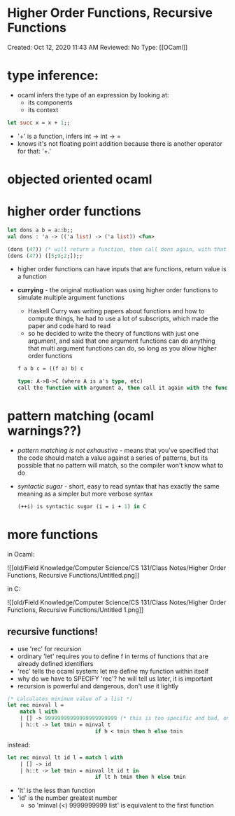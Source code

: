 # Higher Order Functions, Recursive Functions

Created: Oct 12, 2020 11:43 AM
Reviewed: No
Type: [[OCaml]]

# type inference:

- ocaml infers the type of an expression by looking at:
    - its components
    - its context

```ocaml
let succ x = x + 1;;
```

- '+' is a function, infers int → int → = <fun>
- knows it's not floating point addition because there is another operator for that: '+.'

# objected oriented ocaml

# higher order functions

```ocaml
let dons a b = a::b;;
val dons : 'a -> (('a list) -> ('a list)) <fun>

(dons (47)) (* will return a function, then call dons again, with that function as the second argument *)
(dons (47)) ([5;9;2;]);; 
```

- higher order functions can have inputs that are functions, return value is a function
- **currying** - the original motivation was using higher order functions to simulate multiple argument functions
    - Haskell Curry was writing papers about functions and how to compute things, he had to use a lot of subscripts, which made the paper and code hard to read
    - so he decided to write the theory of functions with just one argument, and said that one argument functions can do anything that multi argument functions can do, so long as you allow higher order functions

    ```ocaml
    f a b c = ((f a) b) c

    type: A->B->C (where A is a's type, etc) 
    call the function with argument a, then call it again with the function it returns as argument B, etc
    ```

# pattern matching  (ocaml warnings??)

- *pattern matching is not exhaustive* - means that you've specified that the code should match a value against a series of patterns, but its possible that no pattern will match, so the compiler won't know what to do
- *syntactic sugar* - short, easy to read syntax that has exactly the same meaning as a simpler but more verbose syntax

    ```ocaml
    (++i) is syntactic sugar (i = i + 1) in C
    ```

# more functions

in Ocaml: 

![[old/Field Knowledge/Computer Science/CS 131/Class Notes/Higher Order Functions, Recursive Functions/Untitled.png]]

in C: 

![[old/Field Knowledge/Computer Science/CS 131/Class Notes/Higher Order Functions, Recursive Functions/Untitled 1.png]]

## recursive functions!

- use 'rec' for recursion
- ordinary 'let' requires you to define f in terms of functions that are already defined identifiers
- 'rec' tells the ocaml system: let me define my function within itself
- why do we have to SPECIFY 'rec'? he will tell us later, it is important
- recursion is powerful and dangerous, don't use it lightly

```ocaml
(* calculates minimum value of a list *)
let rec minval l = 
	match l with 
	| [] -> 99999999999999999999999 (* this is too specific and bad, only works with lists of ints *)
	| h::t -> let tmin = minval t
							if h < tmin then h else tmin 
```

instead: 

```ocaml
let rec minval lt id l = match l with 
	| [] -> id
	| h::t -> let tmin = minval lt id t in 
							if lt h tmin then h else tmin
```

- 'lt' is the less than function
- 'id' is the number greatest number
    - so 'minval (<) 9999999999 list' is equivalent to the first function
